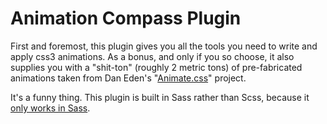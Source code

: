 Animation Compass Plugin
========================

First and foremost, this plugin gives you all the tools you need to write and apply css3 animations. As a bonus, and only if you so choose, it also supplies you with a "shit-ton" (roughly 2 metric tons) of pre-fabricated animations taken from Dan Eden's "[Animate.css](http://daneden.me/animate/)" project.

It's a funny thing. This plugin is built in Sass rather than Scss, because it [only works in Sass](https://gist.github.com/1607696).